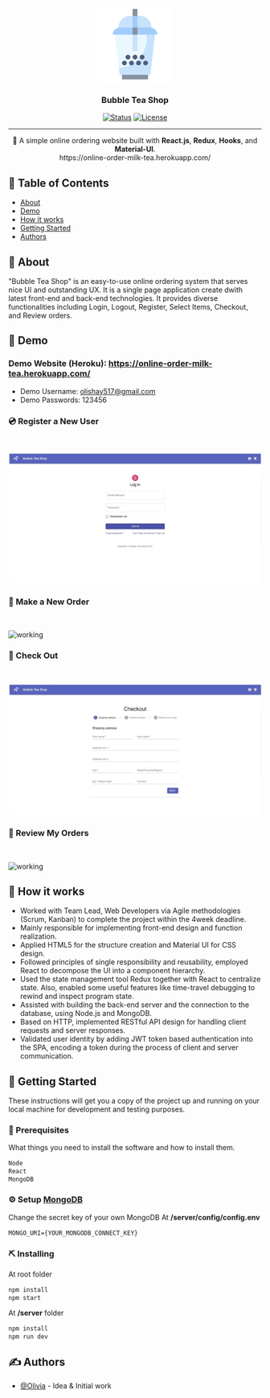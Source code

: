 <p align="center">
  <a href="" rel="noopener">
 <img width=150px height=150px src="/imgs/iced-tea.png" alt="logo"></a>
</p>

<h3 align="center">Bubble Tea Shop</h3>

<div align="center">

[![Status](https://img.shields.io/badge/status-active-success.svg)]()
[![License](https://img.shields.io/badge/license-MIT-blue.svg)](/LICENSE)

</div>

---

<p align="center"> 🍔 A simple online ordering website built with <b>React.js</b>, <b>Redux</b>, <b>Hooks</b>, and <b>Material-UI</b>.
<br/>
<a src="https://online-order-milk-tea.herokuapp.com/" >https://online-order-milk-tea.herokuapp.com/</p>
</p>



## 📝 Table of Contents

- [About](#about)
- [Demo](#demo)
- [How it works](#working)
- [Getting Started](#getting_started)
- [Authors](#authors)

## 🧐 About <a name = "about"></a>

"Bubble Tea Shop" is an easy-to-use online ordering system that serves nice UI and outstanding UX. It is a single page application create dwith latest front-end and back-end technologies. It provides diverse functionalities including Login, Logout, Register, Select Items, Checkout, and Review orders.

## 🎥 Demo <a name = "demo"></a>

### Demo Website (Heroku): https://online-order-milk-tea.herokuapp.com/
- Demo Username: olishay517@gmail.com
- Demo Passwords: 123456

### 💿 Register a New User
<br/>

![working](imgs/register.gif)
### 📀 Make a New Order
<br/>

![working](imgs/newOrder.gif)
### 💾 Check Out
<br/>

![working](imgs/checkout.gif)
### 💽 Review My Orders
<br/>

![working](imgs/reviews.gif)

## 💭 How it works <a name = "working"></a>

- Worked with Team Lead, Web Developers via Agile methodologies (Scrum, Kanban) to complete the project within the 4week deadline.
- Mainly responsible for implementing front-end design and function realization.
- Applied HTML5 for the structure creation and Material UI for CSS design.
- Followed principles of single responsibility and reusability,  employed React to decompose the UI into a component hierarchy.
- Used the state management tool Redux together with React to centralize state. Also, enabled some useful features like time-travel debugging to rewind and inspect program state.
- Assisted with building the back-end server and the connection to the database, using Node.js and MongoDB.
- Based on HTTP, implemented RESTful API design for handling client requests and server responses.
- Validated user identity by adding JWT token based authentication into the SPA, encoding a token during the process of client and server communication.

## 🏁 Getting Started <a name = "getting_started"></a>

These instructions will get you a copy of the project up and running on your local machine for development and testing purposes.

### 🔧 Prerequisites

What things you need to install the software and how to install them.

```
Node
React
MongoDB
```

### ⚙️  Setup [MongoDB](https://www.mongodb.com/)

Change the secret key of your own MongoDB
At **/server/config/config.env**

```
MONGO_URI={YOUR_MONGODB_CONNECT_KEY}
```

### ⛏️ Installing

At root folder
```
npm install
npm start
```

At **/server** folder
```
npm install
npm run dev
```

## ✍️ Authors <a name = "authors"></a>

- [@Olivia](https://github.com/mxue2) - Idea & Initial work
